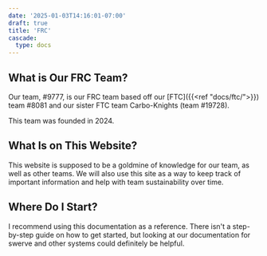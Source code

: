 ```yaml
---
date: '2025-01-03T14:16:01-07:00'
draft: true
title: 'FRC'
cascade:
  type: docs
---
```


## What is Our FRC Team?

Our team, #9777, is our FRC team based off our [FTC]({{<ref "docs/ftc/">}}) team #8081 and our sister FTC team Carbo-Knights (team #19728).

This team was founded in 2024.

## What Is on This Website?

This website is supposed to be a goldmine of knowledge for our team, as well as other teams. 
We will also use this site as a way to keep track of important information and help with team sustainability over time.

## Where Do I Start?

I recommend using this documentation as a reference. There isn't a step-by-step guide on how to get started, but looking at our documentation for swerve and other systems could definitely be helpful.

